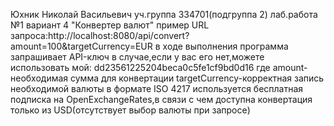 Юхник Николай Васильевич
уч.группа 334701(подгруппа 2)
лаб.работа №1
вариант 4 "Конвертер валют" 
пример URL запроса:http://localhost:8080/api/convert?amount=100&targetCurrency=EUR
в ходе выполнения программа запрашивает API-ключ 
в случае,если у вас его нет,можете использовать мой: dd23561225204beca0c5fe1cf9bd0d16
где amount-необходимая сумма для конвертации
targetCurrency-корректная запись необходимой валюты в формате ISO 4217
используется бесплатная подписка на OpenExchangeRates,в связи с чем доступна конвертация только из USD(отсутствует выбор валюты при запросе)
